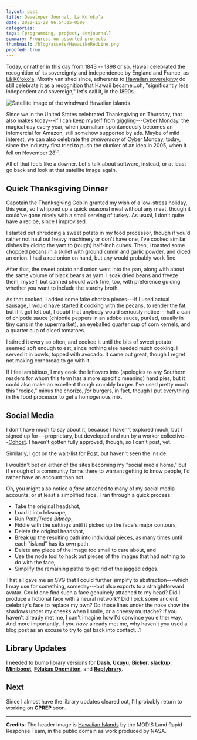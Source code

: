 ```yaml
---
layout: post
title: Developer Journal, Lā Kūʻokoʻa
date: 2022-11-28 06:54:05-0500
categories:
tags: [programming, project, devjournal]
summary: Progress on assorted projects
thumbnail: /blog/assets/HawaiiNoRedLine.png
proofed: true
---
```


Today, or rather in this day from 1843 -- 1898 or so, Hawaii celebrated the recognition of its sovereignty and independence by England and France, as [Lā Kūʻokoʻa](https://en.wikipedia.org/wiki/Independence_Day_%28Hawaii%29).  Mostly vanished since, adherents to [Hawaiian sovereignty](https://en.wikipedia.org/wiki/Hawaiian_sovereignty_movement) do still celebrate it as a recognition that Hawaii became...oh, "significantly less independent and sovereign," let's call it, in the 1890s.

![Satellite image of the windward Hawaiian islands](/blog/assets/HawaiiNoRedLine.png "I honestly had no idea that we had satellites in 2003 that took color pictures with enough detail that you can ALMOST make out individual trees on some islands.")

Since we in the United States celebrated Thanksgiving on Thursday, that also makes today---if I can keep myself from giggling---[Cyber Monday](https://en.wikipedia.org/wiki/Cyber_Monday), the magical day every year, when journalism spontaneously becomes an infomercial for Amazon, still somehow supported by ads.  Maybe of mild interest, we can also celebrate the *anniversary* of Cyber Monday, today, since the industry first tried to push the clunker of an idea in 2005, when it fell on November 28<sup>th</sup>.

All of that feels like a downer.  Let's talk about software, instead, or at least go back and look at that satellite image again.

## Quick Thanksgiving Dinner

Capotain the Thanksgiving Goblin granted my wish of a low-stress holiday, this year, so I whipped up a quick seasonal meal without any meat, though it could've gone nicely with a small serving of turkey.  As usual, I don't quite have a recipe, since I improvised.

I started out shredding a sweet potato in my food processor, though if you'd rather not haul out heavy machinery or don't have one, I've cooked similar dishes by dicing the yam to (rough) half-inch cubes.  Then, I toasted some chopped pecans in a skillet with ground cumin and garlic powder, and diced an onion.  I had a red onion on hand, but any would probably work fine.

After that, the sweet potato and onion went into the pan, along with about the same volume of black beans as yam.  I soak dried beans and freeze them, myself, but canned should work fine, too, with preference guiding whether you want to include the starchy broth.

As that cooked, I added some fake chorizo pieces---if I used actual sausage, I would have started it cooking with the pecans, to render the fat, but if it got left out, I doubt that anybody would seriously notice---half a can of chipotle sauce (chipotle peppers in an adobo sauce, puréed, usually in tiny cans in the supermarket), an eyeballed quarter cup of corn kernels, and a quarter cup of diced tomatoes.

I stirred it every so often, and cooked it until the bits of sweet potato seemed soft enough to eat, since nothing else needed much cooking.  I served it in bowls, topped with avocado.  It came out great, though I regret not making cornbread to go with it.

If I feel ambitious, I may cook the leftovers into (apologies to any Southern readers for whom this term has a more specific meaning) hand pies, but it could also make an excellent though crumbly burger.  I've used pretty much this "recipe," minus the chorizo, *for* burgers, in fact, though I put everything in the food processor to get a homogenous mix.

## Social Media

I don't have much to say about it, because I haven't explored much, but I signed up for---proprietary, but developed and run by a worker collective---[Cohost](https://cohost.org/).  I haven't gotten fully approved, though, so I can't post, yet.

Similarly, I got on the wait-list for [Post](https://post.news/), but haven't seen the inside.

I wouldn't bet on either of the sites becoming my "social media home," but if enough of a community forms there to warrant getting to know people, I'd rather have an account than not.

Oh, you might also notice a *face* attached to many of my social media accounts, or at least a simplified face.  I ran through a quick process:

 * Take the original headshot,
 * Load it into Inkscape,
 * Run *Path*/*Trace Bitmap*,
 * Fiddle with the settings until it picked up the face's major contours,
 * Delete the original headshot,
 * Break up the resulting path into individual pieces, as many times until each "island" has its own path,
 * Delete any piece of the image too small to care about, and
 * Use the node tool to hack out pieces of the images that had nothing to do with the face,
 * Simplify the remaining paths to get rid of the jagged edges.

That all gave me an SVG that I could further simplify to abstraction---which I may use for something, someday---but also exports to a straightforward avatar.  Could one find such a face genuinely attached to my head?  Did I produce a fictional face with a neural network?  Did I pick some ancient celebrity's face to replace my own?  Do those lines under the nose show the shadows under my cheeks when I smile, or a cheesy mustache?  If you haven't already met me, I can't imagine how I'd convince you either way.  And more importantly, if you *have* already met me, why haven't you used a blog post as an excuse to try to get back into contact...?

## Library Updates

I needed to bump library versions for [**Dash**](https://github.com/jcolag/dash), [**Uxuyu**](https://github.com/jcolag/Uxuyu), [**Bicker**](https://github.com/jcolag/Bicker), [**slackup**](https://github.com/jcolag/slackup), [**Miniboost**](https://github.com/jcolag/Miniboost), [**Fýlakas Onomáton**](https://github.com/jcolag/fylakas-onomaton), and [**Replybrary**](https://github.com/jcolag/library-twtterbot).

## Next

Since I almost have the library updates cleared out, I'll probably return to working on **CPREP** soon.

* * *

**Credits**:  The header image is [Hawaiian Islands](https://web.archive.org/web/20110608065020/http://visibleearth.nasa.gov/view_rec.php?id=16470) by the MODIS Land Rapid Response Team, in the public domain as work produced by NASA.
